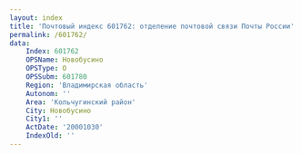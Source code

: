 ```yaml
---
layout: index
title: 'Почтовый индекс 601762: отделение почтовой связи Почты России'
permalink: /601762/
data:
    Index: 601762
    OPSName: Новобусино
    OPSType: О
    OPSSubm: 601780
    Region: 'Владимирская область'
    Autonom: ''
    Area: 'Кольчугинский район'
    City: Новобусино
    City1: ''
    ActDate: '20001030'
    IndexOld: ''
---
```

